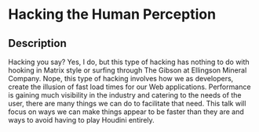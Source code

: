 # Hacking the Human Perception

## Description
Hacking you say? Yes, I do, but this type of hacking has nothing to do with hooking in Matrix style or surfing through The Gibson at Ellingson Mineral Company. Nope, this type of hacking involves how we as developers, create the illusion of fast load times for our Web applications. Performance is gaining much visibility in the industry and catering to the needs of the user, there are many things we can do to facilitate that need. This talk will focus on ways we can make things appear to be faster than they are and ways to avoid having to play Houdini entirely.
